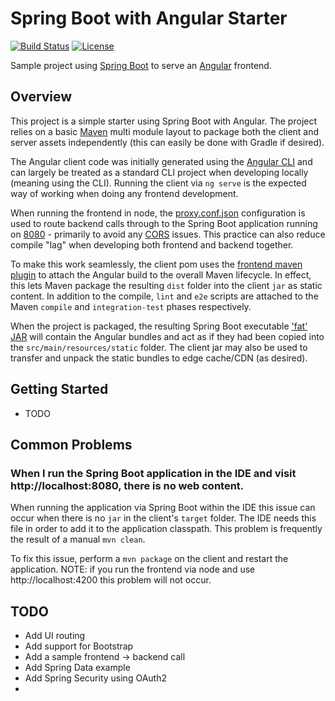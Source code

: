# Spring Boot with Angular Starter

[![Build Status](https://circleci.com/gh/ssherwood/spring-boot-ng/tree/master.svg?style=shield)](https://circleci.com/gh/ssherwood/spring-boot-ng)
[![License](https://img.shields.io/github/license/mashape/apistatus.svg)](https://opensource.org/licenses/MIT)

Sample project using [Spring Boot](https://projects.spring.io/spring-boot/) to
serve an [Angular](https://angular.io/) frontend.

## Overview

This project is a simple starter using Spring Boot with Angular.  The
project relies on a basic [Maven](https://maven.apache.org/) multi module
layout to package both the client and server assets independently (this can
easily be done with Gradle if desired).

The Angular client code was initially generated using the [Angular CLI](https://cli.angular.io/)
and can largely be treated as a standard CLI project when developing locally
(meaning using the CLI).  Running the client via `ng serve` is the expected way
of working when doing any frontend development.

When running the frontend in node, the [proxy.conf.json](client/proxy.conf.json)
configuration is used to route backend calls through to the Spring Boot
application running on [8080](http://localhost:8080) - primarily to avoid any
[CORS](https://en.wikipedia.org/wiki/Cross-origin_resource_sharing) issues.
This practice can also reduce compile "lag" when developing both frontend and
backend together.

To make this work seamlessly, the client pom uses the [frontend maven plugin](https://github.com/eirslett/frontend-maven-plugin)
to attach the Angular build to the overall Maven lifecycle.  In effect, this
lets Maven package the resulting `dist` folder into the client `jar` as static
content.  In addition to the compile, `lint` and `e2e` scripts are attached to the
Maven `compile` and `integration-test` phases respectively.

When the project is packaged, the resulting Spring Boot executable ['fat' JAR](https://docs.spring.io/spring-boot/docs/current/reference/html/howto-build.html#howto-create-an-executable-jar-with-maven)
will contain the Angular bundles and act as if they had been copied into the
`src/main/resources/static` folder.  The client jar may also be used to
transfer and unpack the static bundles to edge cache/CDN (as desired).

## Getting Started

- TODO

## Common Problems

### When I run the Spring Boot application in the IDE and visit http://localhost:8080, there is no web content.

When running the application via Spring Boot within the IDE this issue can
occur when there is no `jar` in the client's `target` folder.  The IDE needs
this file in order to add it to the application classpath.  This problem is
frequently the result of a manual `mvn clean`.

To fix this issue, perform a `mvn package` on the client and restart the
application.  NOTE: if you run the frontend via node and use http://localhost:4200
this problem will not occur.

## TODO

- Add UI routing
- Add support for Bootstrap
- Add a sample frontend -> backend call
- Add Spring Data example
- Add Spring Security using OAuth2
- 